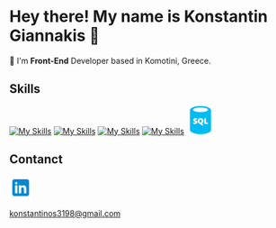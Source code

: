 # Hey there! My name is Konstantin Giannakis 👋

🚀  I'm **Front-End** Developer based in Komotini, Greece.

## Skills  
[![My Skills](https://skillicons.dev/icons?i=html,css)](https://skillicons.dev) 
[![My Skills](https://skillicons.dev/icons?i=js,ts)](https://skillicons.dev) 
[![My Skills](https://skillicons.dev/icons?i=react,next)](https://skillicons.dev) 
[![My Skills](https://skillicons.dev/icons?i=tailwind)](https://skillicons.dev) 
<img width='50' height='50' src="/src/IntroSection/Resources/sql-icon.svg" alt="sql"/>

## Contanct
<a href="https://www.linkedin.com/in/konstantin-giannakis-ab388628b">
  <img width="40" height="40" src="src/IntroSection/Resources/linkedIn-icon.svg" alt="LinkedIn"/>
</a>   

[konstantinos3198@gmail.com](mailto:konstantinos3198@gmail.com)
